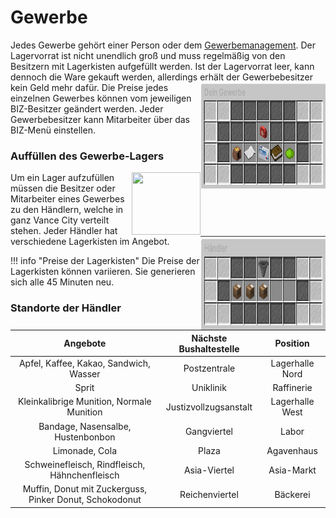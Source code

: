 # Gewerbe

Jedes Gewerbe gehört einer Person oder dem [Gewerbemanagement](biz-managment.md). Der Lagervorrat ist nicht unendlich groß und muss regelmäßig von den Besitzern mit Lagerkisten aufgefüllt werden. Ist der Lagervorrat leer, kann dennoch die Ware gekauft werden, allerdings erhält der Gewerbebesitzer kein Geld mehr dafür. <img align="right" width="200" height="170" src="../../../assets/image/biz/ownerview.png"> Die Preise jedes einzelnen Gewerbes können vom jeweiligen BIZ-Besitzer geändert werden.
Jeder Gewerbebesitzer kann Mitarbeiter über das BIZ-Menü einstellen. 

### Auffüllen des Gewerbe-Lagers 
<img align="right" width="110" height="100" src="../../../assets/image/NPCs/händler.png">
Um ein Lager aufzufüllen müssen die Besitzer oder Mitarbeiter eines Gewerbes zu den Händlern, welche in ganz Vance City verteilt stehen.
Jeder Händler hat verschiedene Lagerkisten im Angebot. <img align="right" width="200" height="150" src="../../../assets/image/sonstige-kaufmenü/händlerview.png">

!!! info "Preise der Lagerkisten"
    Die Preise der Lagerkisten können variieren. 
    Sie generieren sich alle 45 Minuten neu.


### Standorte der Händler

| Angebote | Nächste Bushaltestelle | Position |
|:-:|:-:|:-:|
| Apfel, Kaffee, Kakao, Sandwich, Wasser | Postzentrale | Lagerhalle Nord |
| Sprit | Uniklinik | Raffinerie |
| Kleinkalibrige Munition, Normale Munition | Justizvollzugsanstalt | Lagerhalle West |
| Bandage, Nasensalbe, Hustenbonbon | Gangviertel | Labor |
| Limonade, Cola | Plaza | Agavenhaus |
| Schweinefleisch, Rindfleisch, Hähnchenfleisch | Asia-Viertel | Asia-Markt |
| Muffin, Donut mit Zuckerguss, Pinker Donut, Schokodonut | Reichenviertel | Bäckerei |
